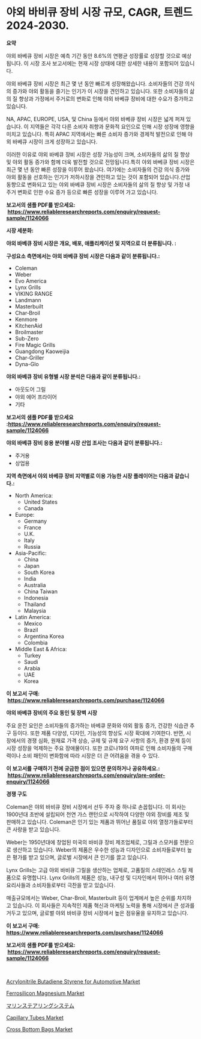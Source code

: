 <p><h1>야외 바비큐 장비 시장 규모, CAGR, 트렌드 2024-2030.</h1></p><p><strong>요약</strong></p>
<p><p>야외 바베큐 장비 시장은 예측 기간 동안 8.6%의 연평균 성장률로 성장할 것으로 예상됩니다. 이 시장 조사 보고서에는 현재 시장 상태에 대한 상세한 내용이 포함되어 있습니다. </p><p>야외 바베큐 장비 시장은 최근 몇 년 동안 빠르게 성장해왔습니다. 소비자들의 건강 의식의 증가와 야외 활동을 즐기는 인기가 이 시장을 견인하고 있습니다. 또한 소비자들의 삶의 질 향상과 가정에서 주거로의 변화로 인해 야외 바베큐 장비에 대한 수요가 증가하고 있습니다.</p><p>NA, APAC, EUROPE, USA, 및 China 등에서 야외 바베큐 장비 시장은 넓게 퍼져 있습니다. 이 지역들은 각각 다른 소비자 취향과 문화적 요인으로 인해 시장 성장에 영향을 미치고 있습니다. 특히 APAC 지역에서는 빠른 소비자 증가와 경제적 발전으로 인해 야외 바베큐 시장이 크게 성장하고 있습니다.</p><p>이러한 이유로 야외 바베큐 장비 시장은 성장 가능성이 크며, 소비자들의 삶의 질 향상 및 야외 활동 증가와 함께 더욱 발전할 것으로 전망됩니다.특히 야외 바베큐 장비 시장은 최근 몇 년 동안 빠른 성장을 이루어 왔습니다. 여기에는 소비자들의 건강 의식 증가와 야외 활동을 선호하는 인기가 저하시장을 견인하고 있는 것이 포함되어 있습니다.산업 동향으로 변화되고 있는 야외 바베큐 장비 시장은 소비자들의 삶의 질 향상 및 가정 내 주거 변화로 인한 수요 증가 등으로 빠른 성장을 이루어 가고 있습니다.</p></p>
<p><strong>보고서의 샘플 PDF를 받으세요: &nbsp;<a href="https://www.reliableresearchreports.com/enquiry/request-sample/1124066">https://www.reliableresearchreports.com/enquiry/request-sample/1124066</a></strong></p>
<p><strong>시장 세분화:</strong></p>
<p><strong> 야외 바베큐 장비 시장은 개요, 배포, 애플리케이션 및 지역으로 더 분류됩니다. :</strong></p>
<p><strong>구성요소 측면에서는 야외 바베큐 장비 시장은 다음과 같이 분류됩니다.:</strong></p>
<p><ul><li>Coleman</li><li>Weber</li><li>Evo America</li><li>Lynx Grills</li><li>VIKING RANGE</li><li>Landmann</li><li>Masterbuilt</li><li>Char‑Broil</li><li>Kenmore</li><li>KitchenAid</li><li>Broilmaster</li><li>Sub-Zero</li><li>Fire Magic Grills</li><li>Guangdong Kaoweijia</li><li>Char-Griller</li><li>Dyna-Glo</li></ul></p>
<p><strong> 야외 바베큐 장비 유형별 시장 분석은 다음과 같이 분류됩니다.:</strong></p>
<p><ul><li>아웃도어 그릴</li><li>야외 에어 프라이어</li><li>기타</li></ul></p>
<p><strong>보고서의 샘플 PDF를 받으세요 :<a href="https://www.reliableresearchreports.com/enquiry/request-sample/1124066">https://www.reliableresearchreports.com/enquiry/request-sample/1124066</a></strong></p>
<p><strong> 야외 바베큐 장비 응용 분야별 시장 산업 조사는 다음과 같이 분류됩니다.:</strong></p>
<p><ul><li>주거용</li><li>상업용</li></ul></p>
<p><strong>지역 측면에서 야외 바베큐 장비 지역별로 이용 가능한 시장 플레이어는 다음과 같습니다.:</strong></p>
<p><ul>
    <li>
        North America:
        <ul>
            <li>United States</li>
            <li>Canada</li>
        </ul>
    </li>
    <li>
        Europe:
        <ul>
            <li>Germany</li>
            <li>France</li>
            <li>U.K.</li>
            <li>Italy</li>
            <li>Russia</li>
        </ul>
    </li>
    <li>
        Asia-Pacific:
        <ul>
            <li>China</li>
            <li>Japan</li>
            <li>South Korea</li>
            <li>India</li>
            <li>Australia</li>
            <li>China Taiwan</li>
            <li>Indonesia</li>
            <li>Thailand</li>
            <li>Malaysia</li>
        </ul>
    </li>
    <li>
        Latin America:
        <ul>
            <li>Mexico</li>
            <li>Brazil</li>
            <li>Argentina Korea</li>
            <li>Colombia</li>
        </ul>
    </li>
    <li>
        Middle East & Africa:
        <ul>
            <li>Turkey</li>
            <li>Saudi</li>
            <li>Arabia</li>
            <li>UAE</li>
            <li>Korea</li>
        </ul>
    </li>
    </ul></p>
<p><strong>이 보고서 구매: &nbsp;<a href="https://www.reliableresearchreports.com/purchase/1124066">https://www.reliableresearchreports.com/purchase/1124066</a></strong></p>
<p><strong>야외 바베큐 장비의 주요 동인 및 장벽 시장</strong></p>
<p><p>주요 운전 요인은 소비자들의 증가하는 바베큐 문화와 야외 활동 증가, 건강한 식습관 추구 등이다. 또한 제품 다양성, 디자인, 기능성의 향상도 시장 확대에 기여한다. 반면, 시장에서의 경쟁 심화, 원재료 가격 상승, 규제 및 규제 요구 사항의 증가, 환경 문제 등이 시장 성장을 억제하는 주요 장애물이다. 또한 코로나19의 여파로 인해 소비자들의 구매력이나 소비 패턴이 변화함에 따라 시장은 더 큰 어려움을 겪을 수 있다.</p></p>
<p><strong>이 보고서를 구매하기 전에 궁금한 점이 있으면 문의하거나 공유하세요.: &nbsp;<a href="https://www.reliableresearchreports.com/enquiry/pre-order-enquiry/1124066">https://www.reliableresearchreports.com/enquiry/pre-order-enquiry/1124066</a></strong></p>
<p><strong>경쟁 구도</strong></p>
<p><p>Coleman은 야외 바비큐 장비 시장에서 선두 주자 중 하나로 손꼽힙니다. 이 회사는 1900년대 초반에 설립되어 천연 가스 랜턴으로 시작하여 다양한 야외 장비를 제조 및 판매하고 있습니다. Coleman은 인기 있는 제품과 뛰어난 품질로 야외 열정가들로부터 큰 사랑을 받고 있습니다.</p><p>Weber는 1950년대에 창업된 미국의 바비큐 장비 제조업체로, 그릴과 스모커를 전문으로 생산하고 있습니다. Weber의 제품은 우수한 성능과 디자인으로 소비자들로부터 높은 평가를 받고 있으며, 글로벌 시장에서 큰 인기를 끌고 있습니다.</p><p>Lynx Grills는 고급 야외 바비큐 그릴을 생산하는 업체로, 고품질의 스테인레스 스틸 제품으로 유명합니다. Lynx Grills의 제품은 성능, 내구성 및 디자인에서 뛰어나 여러 유명 요리사들과 소비자들로부터 극찬을 받고 있습니다.</p><p>매출규모에서는 Weber, Char-Broil, Masterbuilt 등이 업계에서 높은 순위를 차지하고 있습니다. 이 회사들은 지속적인 제품 혁신과 마케팅 노력을 통해 시장에서 큰 성과를 거두고 있으며, 글로벌 야외 바비큐 장비 시장에서 높은 점유율을 유지하고 있습니다.</p></p>
<p><strong>이 보고서 구매: &nbsp; <a href="https://www.reliableresearchreports.com/purchase/1124066">https://www.reliableresearchreports.com/purchase/1124066</a></strong></p>
<p><strong>보고서의 샘플 PDF를 받으세요: &nbsp;<a href="https://www.reliableresearchreports.com/enquiry/request-sample/1124066">https://www.reliableresearchreports.com/enquiry/request-sample/1124066</a></strong><strong></strong></p>
<p>&nbsp;</p>
<p><p><a href="https://issuu.com/reportprime-2/docs/acrylonitrile-butadiene-styrene-for-automotive-mar">Acrylonitrile Butadiene Styrene for Automotive Market</a></p><p><a href="https://view.publitas.com/reportprime-1/ferrosilicon-magnesium-market-research-report-provides-thorough-industry-overview-which-offers-an-in-depth-analysis-of-product-trends-and-new-market-divisions/">Ferrosilicon Magnesium Market</a></p><p><a href="https://github.com/adcxff01450218/Market-Research-Report-List-1/blob/main/7978972190016.md">マリンステアリングシステム</a></p><p><a href="https://florentine-yuzu-f42.notion.site/Capillary-Tubes-Market-Provides-Detailed-Segmentation-of-this-Market-based-on-Type-Application-and-716de9227e6b4243b1b23031ac88998d">Capillary Tubes Market</a></p><p><a href="https://github.com/PeterParrish5/Market-Research-Report-List-3/blob/main/cross-bottom-bags-market.md">Cross Bottom Bags Market</a></p></p>